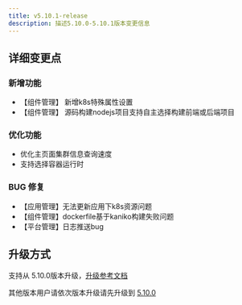 ```yaml
---
title: v5.10.1-release
description: 描述5.10.0-5.10.1版本变更信息
---
```


## 详细变更点

### 新增功能

- 【组件管理】 新增k8s特殊属性设置
- 【组件管理】 源码构建nodejs项目支持自主选择构建前端或后端项目

### 优化功能

- 优化主页面集群信息查询速度
- 支持选择容器运行时

### BUG 修复

- 【应用管理】无法更新应用下k8s资源问题
- 【组件管理】dockerfile基于kaniko构建失败问题
- 【平台管理】日志推送bug


## 升级方式

支持从 5.10.0版本升级，[升级参考文档](/docs/upgrade/5.10.1-upgrade/)

其他版本用户请依次版本升级请先升级到 [5.10.0](/docs/upgrade/5.10.0-upgrade/)